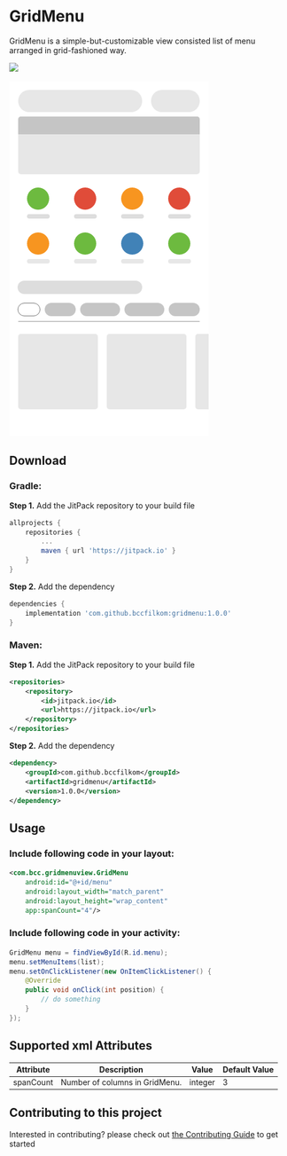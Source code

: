# GridMenu

GridMenu is a simple-but-customizable view consisted list of menu arranged in grid-fashioned way.

[![](https://jitpack.io/v/bccfilkom/gridmenu.svg)](https://jitpack.io/#bccfilkom/gridmenu)

<img src="sample.png" title="Grid Menu"/>

## Download

### Gradle:
**Step 1.** Add the JitPack repository to your build file
```gradle
allprojects {
	repositories {
		...
		maven { url 'https://jitpack.io' }
	}
}
```

**Step 2.** Add the dependency
```gradle
dependencies {
    implementation 'com.github.bccfilkom:gridmenu:1.0.0'
}
```

### Maven:
**Step 1.** Add the JitPack repository to your build file
```xml
<repositories>
    <repository>
        <id>jitpack.io</id>
        <url>https://jitpack.io</url>
    </repository>
</repositories>
```

**Step 2.** Add the dependency
```xml
<dependency>
    <groupId>com.github.bccfilkom</groupId>
    <artifactId>gridmenu</artifactId>
    <version>1.0.0</version>
</dependency>
```

## Usage

### Include following code in your layout:
```xml
<com.bcc.gridmenuview.GridMenu
    android:id="@+id/menu"
    android:layout_width="match_parent"
    android:layout_height="wrap_content"
    app:spanCount="4"/>
```

### Include following code in your activity:
```java
GridMenu menu = findViewById(R.id.menu);
menu.setMenuItems(list);
menu.setOnClickListener(new OnItemClickListener() {
    @Override
    public void onClick(int position) {
        // do something
    }
});
```

## Supported xml Attributes

| Attribute  | Description          		 | Value   | Default Value |
| -----------|-------------------------------|---------|---------------|
| spanCount  | Number of columns in GridMenu.| integer | 3             |

## Contributing to this project

Interested in contributing? please check out [the Contributing Guide](CONTRIBUTING.md) to get started
